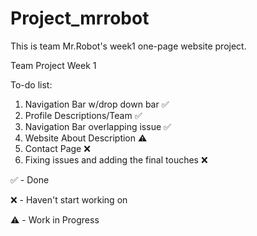 # Project_mrrobot

This is team Mr.Robot's week1 one-page website project.








Team Project Week 1

To-do list:

1) Navigation Bar w/drop down bar ✅
2) Profile Descriptions/Team ✅
3) Navigation Bar overlapping issue ✅
4) Website About Description ⚠️
5) Contact Page ❌
6) Fixing issues and adding the final touches ❌


✅ - Done

❌ - Haven't start working on

⚠️ - Work in Progress
